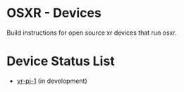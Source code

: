 # OSXR - Devices

Build instructions for open source xr devices that run osxr.

# Device Status List

* [vr-pi-1](vr-pi-1/README.md) (in development)